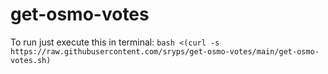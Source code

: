 # get-osmo-votes

To run just execute this in terminal:
`bash <(curl -s https://raw.githubusercontent.com/sryps/get-osmo-votes/main/get-osmo-votes.sh)`
